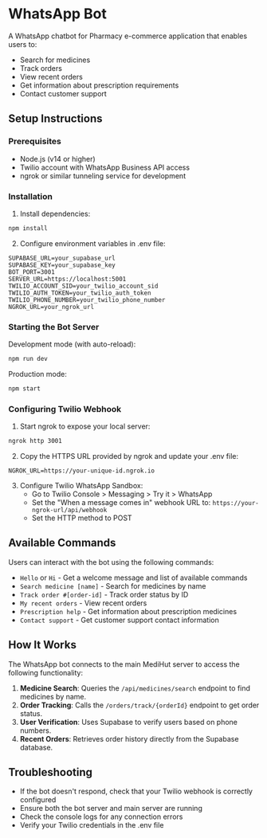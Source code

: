 # WhatsApp Bot

A WhatsApp chatbot for Pharmacy e-commerce application that enables users to:
- Search for medicines
- Track orders
- View recent orders
- Get information about prescription requirements
- Contact customer support

## Setup Instructions

### Prerequisites
- Node.js (v14 or higher)
- Twilio account with WhatsApp Business API access
- ngrok or similar tunneling service for development

### Installation

1. Install dependencies:
```bash
npm install
```

2. Configure environment variables in .env file:
```
SUPABASE_URL=your_supabase_url
SUPABASE_KEY=your_supabase_key
BOT_PORT=3001
SERVER_URL=https://localhost:5001
TWILIO_ACCOUNT_SID=your_twilio_account_sid
TWILIO_AUTH_TOKEN=your_twilio_auth_token
TWILIO_PHONE_NUMBER=your_twilio_phone_number
NGROK_URL=your_ngrok_url
```

### Starting the Bot Server

Development mode (with auto-reload):
```bash
npm run dev
```

Production mode:
```bash
npm start
```

### Configuring Twilio Webhook

1. Start ngrok to expose your local server:
```bash
ngrok http 3001
```

2. Copy the HTTPS URL provided by ngrok and update your .env file:
```
NGROK_URL=https://your-unique-id.ngrok.io
```

3. Configure Twilio WhatsApp Sandbox:
   - Go to Twilio Console > Messaging > Try it > WhatsApp
   - Set the "When a message comes in" webhook URL to: `https://your-ngrok-url/api/webhook`
   - Set the HTTP method to POST

## Available Commands

Users can interact with the bot using the following commands:

- `Hello` or `Hi` - Get a welcome message and list of available commands
- `Search medicine [name]` - Search for medicines by name
- `Track order #[order-id]` - Track order status by ID
- `My recent orders` - View recent orders
- `Prescription help` - Get information about prescription medicines
- `Contact support` - Get customer support contact information

## How It Works

The WhatsApp bot connects to the main MediHut server to access the following functionality:

1. **Medicine Search**: Queries the `/api/medicines/search` endpoint to find medicines by name.
2. **Order Tracking**: Calls the `/orders/track/{orderId}` endpoint to get order status.
3. **User Verification**: Uses Supabase to verify users based on phone numbers.
4. **Recent Orders**: Retrieves order history directly from the Supabase database.

## Troubleshooting

- If the bot doesn't respond, check that your Twilio webhook is correctly configured
- Ensure both the bot server and main server are running
- Check the console logs for any connection errors
- Verify your Twilio credentials in the .env file
